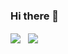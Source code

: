 ### Hi there 👋

<img align="center" src="https://github-readme-stats.vercel.app/api?username=A35G&show_icons=true&theme=algolia" /> &nbsp; <img align="center" src="https://github-readme-stats.vercel.app/api/top-langs?username=A35G&layout=compact&theme=algolia&langs_count=8&card_width=320" />
